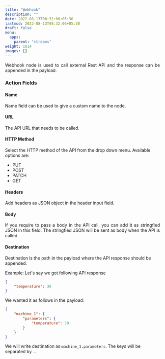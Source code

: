 ```yaml
---
title: "Webhook"
description: ""
date: 2022-08-13T08:32:06+05:30
lastmod: 2022-08-13T08:32:06+05:30
draft: false
menu:
  apps:
    parent: "streams"
weight: 1014
images: []
---
```


<p style="text-align: justify;">
Webhook node is used to call external Rest API and the response can be appended in the payload.
</p>

### Action Fields

#### Name
<p style="text-align: justify;">
Name field can be used to give a custom name to the node.
</p>

#### URL
<p style="text-align: justify;">
The API URL that needs to be called.
</p>

#### HTTP Method
Select the HTTP method of the API from the drop down menu.
Available options are:
- PUT
- POST
- PATCH
- GET

#### Headers
Add headers as JSON object in the header input field.

#### Body
<p style="text-align: justify;">
If you require to pass a body in the API call, you can add it as stringfied JSON in this field. The stringfied JSON will be sent as body when the API is called.
</p>

#### Destination
Destination is the path in the payload where the API response should be appended.

Example:
Let's say we got following API response

```json
{
    "temperature": 30
}
```

We wanted it as follows in the payload:

```json
{
    "machine_1": {
        "parameters": {
            "temperature": 30
        }
    }
}
```

We will write destination as `machine_1.parameters`.
The keys will be separated by `.`.